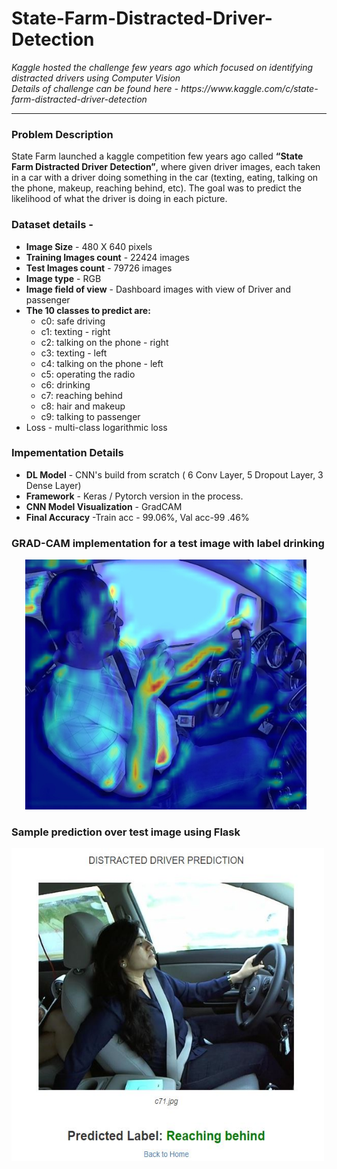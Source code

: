 # State-Farm-Distracted-Driver-Detection

<p><i> Kaggle hosted the challenge few years ago which focused on identifying distracted drivers using Computer Vision <br>
    Details of challenge can be found here - https://www.kaggle.com/c/state-farm-distracted-driver-detection </i></p>
    <hr>
    
<h3> Problem Description </h3>
<p>State Farm launched a kaggle competition few years ago called <b>“State Farm Distracted Driver Detection”</b>, where given driver images, each taken in a car with a driver doing something in the car (texting, eating, talking on the phone, makeup, reaching behind, etc). The goal was to predict the likelihood of what the driver is doing in each picture.</p>
    
  <h3>Dataset details -</h3> 
  <ul>
    <li><b> Image Size</b> - 480 X 640 pixels</li>
    <li><b> Training Images count</b> - 22424 images </li>
    <li><b> Test Images count</b> - 79726 images </li>
    <li><b> Image type</b> - RGB </li>
    <li><b> Image field of view</b> - Dashboard images with view of Driver and passenger </li>
    <li><b> The 10 classes to predict are:</b> <br>
        <ul>
          <li>    c0: safe driving<br>
          <li>    c1: texting - right<br>
          <li>    c2: talking on the phone - right<br>
          <li>    c3: texting - left<br>
          <li>    c4: talking on the phone - left<br>
          <li>    c5: operating the radio<br>
          <li>    c6: drinking<br>
          <li>    c7: reaching behind<br>
          <li>    c8: hair and makeup<br>
          <li>    c9: talking to passenger</ul>
   <li> Loss - multi-class logarithmic loss</li>
  </ul>
  
  <h3> Impementation Details</h3>
  <ul>
    <li><b> DL Model</b> - CNN's build from scratch ( 6 Conv Layer, 5 Dropout Layer, 3 Dense Layer)
    <li><b> Framework</b> - Keras / Pytorch version in the process.
    <li><b> CNN Model Visualization</b> - GradCAM
    <li><b> Final Accuracy</b> -Train acc - 99.06%, Val acc-99 .46%
  </ul>

 
<h3> GRAD-CAM implementation for a test image with label drinking </h3>
<p align='center'> 
<img src="superimposed_img.jpg"
     alt="Markdown Monster icon"
     style="float: center; margin-right: 10px;"
     height=400
     width=450/>
</p>

<h3> Sample prediction over test image using Flask </h3>
<p align='center'> 
<img src="Sample_prediction.JPG"
     alt="Markdown Monster icon"
     style="float: center; margin-right: 10px;"
     height=500
     width=500 />
</p>
